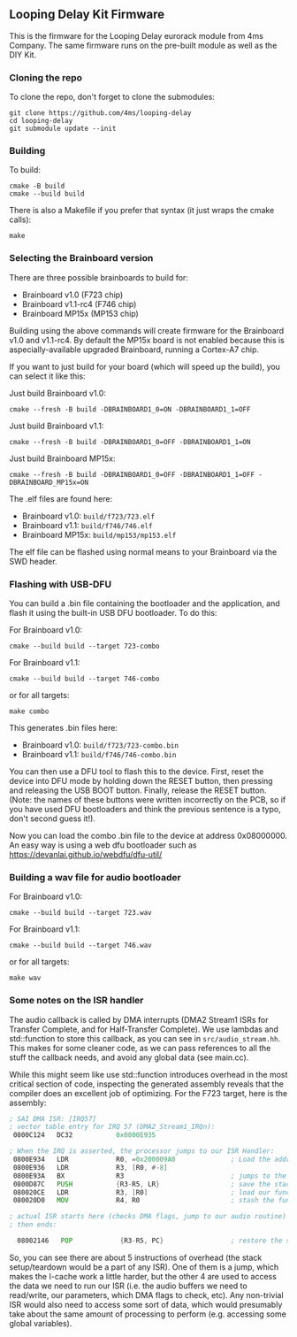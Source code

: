 ## Looping Delay Kit Firmware ##

This is the firmware for the Looping Delay eurorack module from 4ms Company.
The same firmware runs on the pre-built module as well as the DIY Kit.

### Cloning the repo

To clone the repo, don't forget to clone the submodules:

```
git clone https://github.com/4ms/looping-delay
cd looping-delay
git submodule update --init
```

### Building

To build:

```
cmake -B build
cmake --build build
```

There is also a Makefile if you prefer that syntax (it just wraps the cmake calls):

```
make
```

### Selecting the Brainboard version

There are three possible brainboards to build for:
 - Brainboard v1.0 (F723 chip)
 - Brainboard v1.1-rc4 (F746 chip)
 - Brainboard MP15x (MP153 chip)

Building using the above commands will create firmware for the Brainboard v1.0
and v1.1-rc4. By default the MP15x board is not enabled because this is
aspecially-available upgraded Brainboard, running a Cortex-A7 chip.

If you want to just build for your board (which will speed up the build), you
can select it like this:

Just build Brainboard v1.0:
```
cmake --fresh -B build -DBRAINBOARD1_0=ON -DBRAINBOARD1_1=OFF
```

Just build Brainboard v1.1:
```
cmake --fresh -B build -DBRAINBOARD1_0=OFF -DBRAINBOARD1_1=ON
```

Just build Brainboard MP15x:
```
cmake --fresh -B build -DBRAINBOARD1_0=OFF -DBRAINBOARD1_1=OFF -DBRAINBOARD_MP15x=ON
```


The .elf files are found here:
 - Brainboard v1.0: `build/f723/723.elf` 
 - Brainboard v1.1: `build/f746/746.elf`
 - Brainboard MP15x: `build/mp153/mp153.elf`

The elf file can be flashed using normal means to your Brainboard via the SWD header.

### Flashing with USB-DFU

You can build a .bin file containing the bootloader and the application, and
flash it using the built-in USB DFU bootloader. To do this:

For Brainboard v1.0:

```
cmake --build build --target 723-combo
```

For Brainboard v1.1:

```
cmake --build build --target 746-combo
```


or for all targets:

```
make combo
```

This generates .bin files here:
 - Brainboard v1.0: `build/f723/723-combo.bin` 
 - Brainboard v1.1: `build/f746/746-combo.bin`

You can then use a DFU tool to flash this to the device. 
First, reset the device into DFU mode by holding down the RESET button, then
pressing and releasing the USB BOOT button. Finally, release the RESET button.
(Note: the names of these buttons were written incorrectly on the PCB, so if
you have used DFU bootloaders and think the previous sentence is a typo, don't
second guess it!).

Now you can load the combo .bin file to the device at address 0x08000000. An
easy way is using a web dfu bootloader such as
https://devanlai.github.io/webdfu/dfu-util/


### Building a wav file for audio bootloader

For Brainboard v1.0:

```
cmake --build build --target 723.wav
```

For Brainboard v1.1:

```
cmake --build build --target 746.wav
```

or for all targets:

```
make wav
```


### Some notes on the ISR handler

The audio callback is called by DMA interrupts (DMA2 Stream1 ISRs for Transfer Complete, and for Half-Transfer Complete).
We use lambdas and std::function to store this callback, as you can see in `src/audio_stream.hh`. This makes for some
cleaner code, as we can pass references to all the stuff the callback needs, and avoid any global data (see main.cc).

While this might seem like use std::function introduces overhead in the most critical section
of code, inspecting the generated assembly reveals that the compiler does an
excellent job of optimizing. For the F723 target, here is the assembly:


```asm
; SAI DMA ISR: [IRQ57]
; vector table entry for IRQ 57 (DMA2_Stream1_IRQn):
 0800C124   DC32           0x0800E935

; When the IRQ is asserted, the processor jumps to our ISR Handler:
 0800E934   LDR            R0, =0x200009A0              ; Load the address of our function object 
 0800E936   LDR            R3, [R0, #-8]
 0800E93A   BX             R3							; jumps to the function object at 0x0800D87C
 0800D87C   PUSH           {R3-R5, LR}                  ; save the stack (ISRs normally have to do this)
 080020CE   LDR            R3, [R0]                     ; load our function object to R3 (this contains the state and context we use in the ISR)
 080020D0   MOV            R4, R0                       ; stash the function object address for later use

; actual ISR starts here (checks DMA flags, jump to our audio routine)
; then ends:

  08002146   POP            {R3-R5, PC}                 ; restore the stack and return to normal execution
 ```

 So, you can see there are about 5 instructions of overhead (the stack setup/teardown would be a part of any ISR). 
 One of them is a jump, which makes the I-cache work a little harder, but the other 4 are used to access the data
 we need to run our ISR (i.e. the audio buffers we need to read/write, our parameters, which DMA flags to check, etc).
 Any non-trivial ISR would also need to access some sort of data, which would presumably take about the same amount
 of processing to perform (e.g. accessing some global variables).



